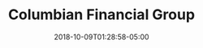---
title: "Columbian Financial Group"
date: 2018-10-09T01:28:58-05:00
schedule:
  text: "Providing families with peace of mind every day, and financial security when the need it most"
  underlineText: "Columbian opportunities"
  image: "images/about_banner_1.png"
  link1: 
    title:  "Job Opening"
    url: "job-opening/"
  link2: 
    title:  "Traditional Life Agents"
    url: "traditional-life-agents/"
  link3: 
    title:  "Funeral Associates/ Preneed"
    url: "funeral-associates-preneed/"
  link4: 
    title:  "Life Insurance In Real Life"
    url: "life-insurance-in-real-life/"
  link5: 
    title:  "California Consumer Privacy Rights"
    url: "california-consumer-privacy-rights/"


---